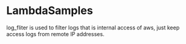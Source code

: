# LambdaSamples
log_fliter is used to filter logs that is internal access of aws, just keep access logs from remote IP addresses.
